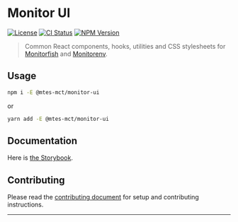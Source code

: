 # Monitor UI

[![License][img-license]][lnk-license]
[![CI Status][img-github]][lnk-github]
[![NPM Version][img-npm]][lnk-npm]

> Common React components, hooks, utilities and CSS stylesheets
> for [Monitorfish][lnk-github-monitorfish] and [Monitorenv][lnk-github-monitorenv].

## Usage

```sh
npm i -E @mtes-mct/monitor-ui
```

or

```sh
yarn add -E @mtes-mct/monitor-ui
```

## Documentation

Here is [the Storybook][lnk-storybook].

## Contributing

Please read the [contributing document](CONTRIBUTING.md) for setup and contributing instructions.

---

[img-github]:  https://img.shields.io/github/workflow/status/MTES-MCT/monitor-ui/Check/main?style=flat-square
[img-license]: https://img.shields.io/github/license/MTES-MCT/monitor-ui?style=flat-square
[img-npm]: https://img.shields.io/npm/v/@mtes-mct/monitor-ui?style=flat-square
[lnk-github]: https://github.com/MTES-MCT/monitor-ui/actions?query=branch%3Amain++
[lnk-github-monitorenv]: https://github.com/MTES-MCT/monitorenv
[lnk-github-monitorfish]: https://github.com/MTES-MCT/monitorfish
[lnk-license]: https://github.com/MTES-MCT/monitor-ui/blob/main/LICENSE
[lnk-npm]: https://www.npmjs.com/package/@mtes-mct/monitor-ui
[lnk-storybook]: https://mtes-mct.github.io/monitor-ui/
